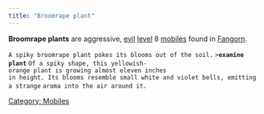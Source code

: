 ```yaml
---
title: "Broomrape plant"
---
```


**Broomrape plants** are aggressive, [evil](evil "wikilink")
[level](level "wikilink") 8 [mobiles](mobile "wikilink") found in
[Fangorn](Fangorn "wikilink").

`A spiky broomrape plant pokes its blooms out of the soil.`
`>`**`examine plant`**
`Of a spiky shape, this yellowish-orange plant is growing almost eleven inches`
`in height. Its blooms resemble small white and violet bells, emitting a strange`
`aroma into the air around it.`

[Category: Mobiles](Category:_Mobiles "wikilink")